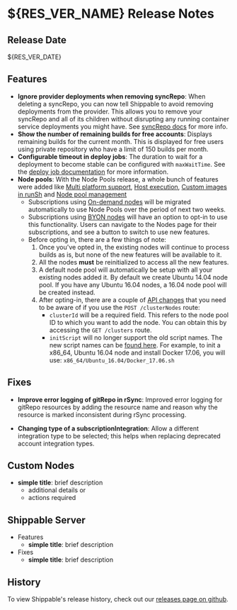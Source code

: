 # ${RES_VER_NAME} Release Notes

## Release Date
${RES_VER_DATE}

## Features
  - **Ignore provider deployments when removing syncRepo**: When deleting a syncRepo, you can now tell Shippable to avoid removing deployments from the provider.  This allows you to remove your syncRepo and all of its children without disrupting any running container service deployments you might have. See [syncRepo docs](http://docs.shippable.com/platform/tutorial/workflow/crud-syncrepo/#deleting-a-syncrepo) for more info.
  - **Show the number of remaining builds for free accounts**: Displays remaining builds for the current month. This is displayed for free users using private repository who have a limit of 150 builds per month.
  - **Configurable timeout in deploy jobs**: The duration to wait for a deployment to become stable can be configured with `maxWaitTime`. See the [deploy job documentation](http://docs.shippable.com/platform/workflow/job/deploy/) for more information.
  - **Node pools**: With the Node Pools release, a whole bunch of features were added like [Multi platform support](http://docs.shippable.com/platform/runtime/nodes/#byon-nodes), [Host execution](http://docs.shippable.com/platform/workflow/job/runsh/), [Custom images in runSh](http://docs.shippable.com/platform/workflow/job/runsh/) and [Node pool management](http://docs.shippable.com/platform/management/subscription/node-pools/)
    - Subscriptions using [On-demand nodes](http://docs.shippable.com/platform/runtime/nodes/#on-demand-nodes) will be migrated automatically to use Node Pools over the period of next two weeks.
    - Subscriptions using [BYON nodes](http://docs.shippable.com/platform/runtime/nodes/#byon-nodes) will have an option to opt-in to use this functionality. Users can navigate to the Nodes page for their subscriptions, and see a button to switch to use new features.
    - Before opting in, there are a few things of note:
        1. Once you've opted in, the existing nodes will continue to process builds as is, but none of the new features will be available to it.
        1. All the nodes **must** be reinitialized to access all the new features.
        1. A default node pool will automatically be setup with all your existing nodes added it. By default we create Ubuntu 14.04 node pool. If you have any Ubuntu 16.04 nodes, a 16.04 node pool will be created instead.
        1. After opting-in, there are a couple of [API changes](http://docs.shippable.com/platform/api/api-overview/) that you need to be aware of if you use the `POST /clusterNodes` route:
            - `clusterId` will be a required field. This refers to the node pool ID to which you want to add the node. You can obtain this by accessing the `GET /clusters` route.
            - `initScript` will no longer support the old script names. The new script names can be [found here](https://github.com/Shippable/node/tree/master/initScripts). For example, to init a x86_64, Ubuntu 16.04 node and install Docker 17.06, you will use: `x86_64/Ubuntu_16.04/Docker_17.06.sh`

## Fixes
  - **Improve error logging of gitRepo in rSync**: Improved error logging for gitRepo resources by adding the resource name and reason why the resource is marked inconsistent during rSync processing.

  - **Changing type of a subscriptionIntegration**: Allow a different integration type to be selected; this helps when replacing deprecated account integration types.

## Custom Nodes
  - **simple title**: brief description
      - additional details or
      - actions required

## Shippable Server

  - Features
      - **simple title**: brief description
  - Fixes
      - **simple title**: brief description

## History

To view Shippable's release history, check out our [releases page on github](https://github.com/Shippable/admiral/releases).
